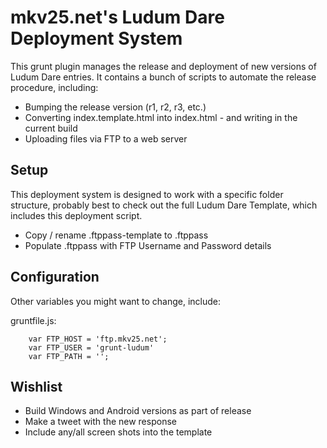 mkv25.net's Ludum Dare Deployment System
========================================

This grunt plugin manages the release and deployment of new versions of Ludum Dare entries.
It contains a bunch of scripts to automate the release procedure, including:
+ Bumping the release version (r1, r2, r3, etc.)
+ Converting index.template.html into index.html - and writing in the current build
+ Uploading files via FTP to a web server

Setup
-----
This deployment system is designed to work with a specific folder structure, probably best to check out the full Ludum Dare Template, which includes this deployment script.

+ Copy / rename .ftppass-template to .ftppass
+ Populate .ftppass with FTP Username and Password details
 
Configuration
-------------
Other variables you might want to change, include:

gruntfile.js:
```javasrcipt
	var FTP_HOST = 'ftp.mkv25.net';
	var FTP_USER = 'grunt-ludum'
	var FTP_PATH = '';
```

Wishlist
--------
+ Build Windows and Android versions as part of release
+ Make a tweet with the new response
+ Include any/all screen shots into the template

